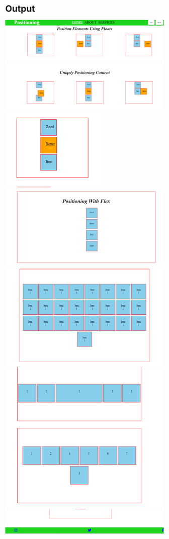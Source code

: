 <h1>Output</h1>
<img src="image/part1.PNG" alt="image">
<img src="image/part2.PNG" alt="image">
<img src="image/part3.PNG" alt="image">
<img src="image/part4.PNG" alt="image">
<img src="image/part5.PNG" alt="image">
<img src="image/part6.PNG" alt="image">
<img src="image/part7.PNG" alt="image">